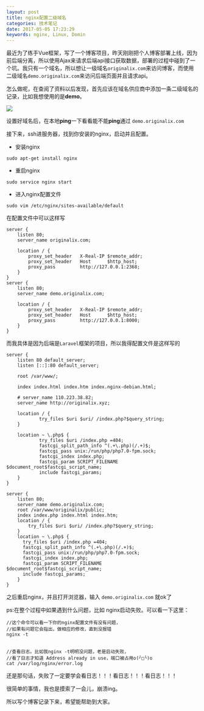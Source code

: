 ```yaml
---
layout: post
title: nginx配置二级域名
categories: 技术笔记
date: 2017-05-05 17:23:29
keywords: nginx, Linux, Domin
---
```


最近为了练手Vue框架，写了一个博客项目，昨天刚刚把个人博客部署上线，因为前后端分离，所以使用Ajax来请求后端api接口获取数据，部署的过程中碰到了一个坑。我只有一个域名，所以想让一级域名`originalix.com`来访问博客，而使用二级域名`demo.originalix.com`来访问后端页面并且请求api。

怎么做呢，在查阅了资料以后发现，首先应该在域名供应商中添加一条二级域名的记录，比如我想使用的是**demo**。

![](http://originalix.github.io/assets/img/nginxdomain.png)

设置好域名后，在本地**ping**一下看看能不能**ping**通过 `demo.originalix.com`

<!--more-->

接下来，ssh进服务器，找到你安装的nginx，启动并且配置。

- 安装nginx

```
sudo apt-get install nginx
```

- 重启nginx

```
sudo service nginx start
```

- 进入nginx配置文件

```
sudo vim /etc/nginx/sites-available/default
```

在配置文件中可以这样写

```
server {  
    listen 80;
    server_name originalix.com;

    location / {
        proxy_set_header   X-Real-IP $remote_addr;
        proxy_set_header   Host      $http_host;
        proxy_pass         http://127.0.0.1:2368;
    }
}
server {  
    listen 80;
    server_name demo.originalix.com;

    location / {
        proxy_set_header   X-Real-IP $remote_addr;
        proxy_set_header   Host      $http_host;
        proxy_pass         http://127.0.0.1:8000;
    }
}
```

而我具体是因为后端是`Laravel`框架的项目，所以我得配置文件是这样写的

```
server {
    listen 80 default_server;
    listen [::]:80 default_server;

    root /var/www/;

    index index.html index.htm index.nginx-debian.html;

    # server_name 110.223.38.82;
    server_name http://originalix.xyz;

    location / {
            try_files $uri $uri/ /index.php?$query_string;
    }

    location ~ \.php$ {
            try_files $uri /index.php =404;
            fastcgi_split_path_info ^(.+\.php)(/.+)$;
            fastcgi_pass unix:/run/php/php7.0-fpm.sock;
            fastcgi_index index.php;
            fastcgi_param SCRIPT_FILENAME $document_root$fastcgi_script_name;
            include fastcgi_params;
    }
}

server {
    listen 80;
    server_name demo.originalix.com;
    root /var/www/originalix/public;
    index index.php index.html index.htm;
    location / {
        try_files $uri $uri/ /index.php?$query_string;
    }
    location ~ \.php$ {
      try_files $uri /index.php =404;
      fastcgi_split_path_info ^(.+\.php)(/.+)$;
      fastcgi_pass unix:/run/php/php7.0-fpm.sock;
      fastcgi_index index.php;
      fastcgi_param SCRIPT_FILENAME $document_root$fastcgi_script_name;
      include fastcgi_params;
    }
}
```

之后重启nginx，并且打开浏览器，输入 `demo.originalix.com` 就ok了

ps:在整个过程中如果遇到什么问题，比如 nginx启动失败。可以看一下这里：

```
//这个命令可以看一下你的nginx配置文件有没有问题，
//如果有问题它会指出，做相应的修改，直到没报错
nginx -t 


//查看日志。比如我nginx -t明明没问题，老是启动失败，
//看了日志才知道 Address already in use，端口被占用o(╯□╰)o
cat /var/log/nginx/error.log  
```

还是那句话，失败了一定要学会看日志！！！看日志！！！看日志！！！

很简单的事情，我也是摸索了一会儿，崩溃ing。

所以写个博客记录下来，希望能帮助到大家。